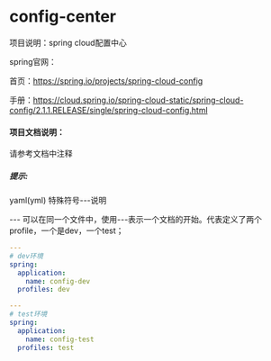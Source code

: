 # config-center

项目说明：spring cloud配置中心

spring官网：

首页：https://spring.io/projects/spring-cloud-config

手册：https://cloud.spring.io/spring-cloud-static/spring-cloud-config/2.1.1.RELEASE/single/spring-cloud-config.html

#### 项目文档说明：

请参考文档中注释

##### 提示: 

yaml(yml) 特殊符号---说明

--- 可以在同一个文件中，使用---表示一个文档的开始。代表定义了两个profile，一个是dev，一个test；

```yaml
---
# dev环境
spring:
  application:
    name: config-dev
  profiles: dev

---
# test环境
spring:
  application:
    name: config-test
  profiles: test
```





